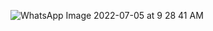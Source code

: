 ![WhatsApp Image 2022-07-05 at 9 28 41 AM](https://user-images.githubusercontent.com/42845689/177642750-b3253d2b-3385-4f17-ab08-4d8262c3b649.jpeg)
